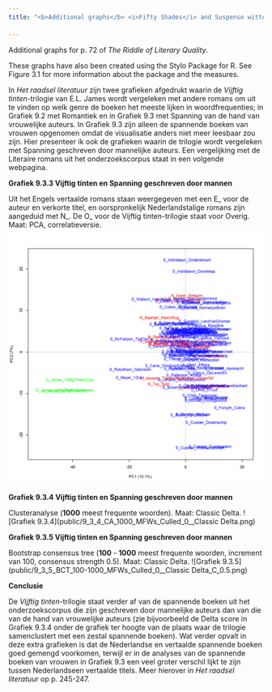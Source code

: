 ```yaml
---
title: "<b>Additional graphs</b> <i>Fifty Shades</i> and Suspense witten by men"

---
```


Additional graphs for p. 72 of *The Riddle of Literary Quality*.

These graphs have also been created using the Stylo Package for R. See Figure 3.1 for more information about the package and the measures.

In *Het raadsel literatuur* zijn twee grafieken afgedrukt waarin de *Vijftig tinten*-trilogie van E.L. James wordt vergeleken met andere romans om uit te vinden op welk genre de boeken het meeste lijken in woordfrequenties; in Grafiek 9.2 met Romantiek en in Grafiek 9.3 met Spanning van de hand van vrouwelijke auteurs. In Grafiek 9.3 zijn alleen de spannende boeken van vrouwen opgenomen omdat de visualisatie anders niet meer leesbaar zou zijn. Hier presenteer ik ook de grafieken waarin de trilogie wordt vergeleken met Spanning geschreven door mannelijke auteurs. Een vergelijking met de Literaire romans uit het onderzoekscorpus staat in een volgende webpagina.

**Grafiek 9.3.3 Vijftig tinten en Spanning geschreven door mannen**

Uit het Engels vertaalde romans staan weergegeven met een E_ voor de auteur en verkorte titel, en oorspronkelijk Nederlandstalige romans zijn aangeduid met N_. De O_ voor de Vijftig tinten-trilogie staat voor Overig. Maat: PCA, correlatieversie.
![Grafiek 9.3.3](public/9_3_3_PCA_1000_MFWs_Culled_0__PCA__corr.png)

**Grafiek 9.3.4 Vijftig tinten en Spanning geschreven door mannen**

Clusteranalyse (**1000** meest frequente woorden). Maat: Classic Delta.
![Grafiek 9.3.4](public/9_3_4_CA_1000_MFWs_Culled_0__Classic Delta.png)

**Grafiek 9.3.5 Vijftig tinten en Spanning geschreven door mannen**

Bootstrap consensus tree (**100** - **1000** meest frequente woorden, increment van 100, consensus strength 0.5). Maat: Classic Delta.
![Grafiek 9.3.5](public/9_3_5_BCT_100-1000_MFWs_Culled_0__Classic Delta_C_0.5.png)

**Conclusie**

De *Vijftig tinten*-trilogie staat verder af van de spannende boeken uit het onderzoekscorpus die zijn geschreven door mannelijke auteurs dan van die van de hand van vrouwelijke auteurs (zie bijvoorbeeld de Delta score in Grafiek 9.3.4 onder de grafiek ter hoogte van de plaats waar de trilogie samenclustert met een zestal spannende boeken). Wat verder opvalt in deze extra grafieken is dat de Nederlandse en vertaalde spannende boeken goed gemengd voorkomen, terwijl er in de analyses van de spannende boeken van vrouwen in Grafiek 9.3 een veel groter verschil lijkt te zijn tussen Nederlandseen vertaalde titels. Meer hierover in *Het raadsel literatuur* op p. 245-247.

<!-- **Hoe zijn de metingen te repliceren?**
VOORBEELDQUERY HIER! -->
